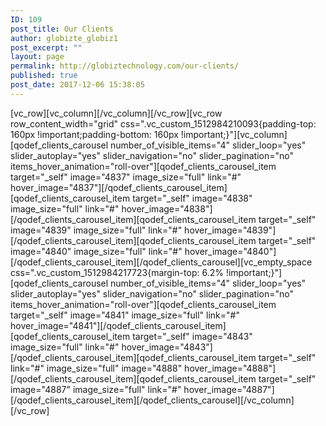 ```yaml
---
ID: 109
post_title: Our Clients
author: globizte_globiz1
post_excerpt: ""
layout: page
permalink: http://globiztechnology.com/our-clients/
published: true
post_date: 2017-12-06 15:38:05
---
```

[vc_row][vc_column][/vc_column][/vc_row][vc_row row_content_width="grid" css=".vc_custom_1512984210093{padding-top: 160px !important;padding-bottom: 160px !important;}"][vc_column][qodef_clients_carousel number_of_visible_items="4" slider_loop="yes" slider_autoplay="yes" slider_navigation="no" slider_pagination="no" items_hover_animation="roll-over"][qodef_clients_carousel_item target="_self" image="4837" image_size="full" link="#" hover_image="4837"][/qodef_clients_carousel_item][qodef_clients_carousel_item target="_self" image="4838" image_size="full" link="#" hover_image="4838"][/qodef_clients_carousel_item][qodef_clients_carousel_item target="_self" image="4839" image_size="full" link="#" hover_image="4839"][/qodef_clients_carousel_item][qodef_clients_carousel_item target="_self" image="4840" image_size="full" link="#" hover_image="4840"][/qodef_clients_carousel_item][/qodef_clients_carousel][vc_empty_space css=".vc_custom_1512984217723{margin-top: 6.2% !important;}"][qodef_clients_carousel number_of_visible_items="4" slider_loop="yes" slider_autoplay="yes" slider_navigation="no" slider_pagination="no" items_hover_animation="roll-over"][qodef_clients_carousel_item target="_self" image="4841" image_size="full" link="#" hover_image="4841"][/qodef_clients_carousel_item][qodef_clients_carousel_item target="_self" image="4843" image_size="full" link="#" hover_image="4843"][/qodef_clients_carousel_item][qodef_clients_carousel_item target="_self" link="#" image_size="full" image="4888" hover_image="4888"][/qodef_clients_carousel_item][qodef_clients_carousel_item target="_self" image="4887" image_size="full" link="#" hover_image="4887"][/qodef_clients_carousel_item][/qodef_clients_carousel][/vc_column][/vc_row]